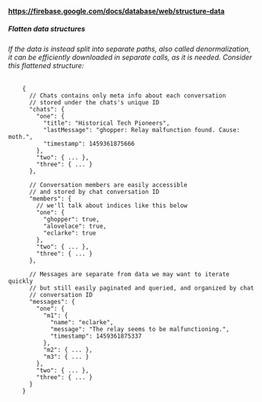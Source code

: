 #### https://firebase.google.com/docs/database/web/structure-data

##### Flatten data structures
###### If the data is instead split into separate paths, also called denormalization, it can be efficiently downloaded in separate calls, as it is needed. Consider this flattened structure:

        {
          // Chats contains only meta info about each conversation
          // stored under the chats's unique ID
          "chats": {
            "one": {
              "title": "Historical Tech Pioneers",
              "lastMessage": "ghopper: Relay malfunction found. Cause: moth.",
              "timestamp": 1459361875666
            },
            "two": { ... },
            "three": { ... }
          },

          // Conversation members are easily accessible
          // and stored by chat conversation ID
          "members": {
            // we'll talk about indices like this below
            "one": {
              "ghopper": true,
              "alovelace": true,
              "eclarke": true
            },
            "two": { ... },
            "three": { ... }
          },

          // Messages are separate from data we may want to iterate quickly
          // but still easily paginated and queried, and organized by chat
          // conversation ID
          "messages": {
            "one": {
              "m1": {
                "name": "eclarke",
                "message": "The relay seems to be malfunctioning.",
                "timestamp": 1459361875337
              },
              "m2": { ... },
              "m3": { ... }
            },
            "two": { ... },
            "three": { ... }
          }
        }

